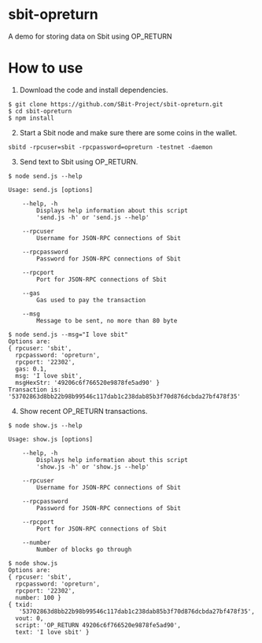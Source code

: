 # sbit-opreturn
A demo for storing data on Sbit using OP_RETURN

# How to use
1. Download the code and install dependencies.
```
$ git clone https://github.com/SBit-Project/sbit-opreturn.git
$ cd sbit-opreturn
$ npm install
```

2. Start a Sbit node and make sure there are some coins in the wallet.
```
sbitd -rpcuser=sbit -rpcpassword=opreturn -testnet -daemon
```

3. Send text to Sbit using OP_RETURN.
```
$ node send.js --help

Usage: send.js [options]

	--help, -h
		Displays help information about this script
		'send.js -h' or 'send.js --help'

	--rpcuser
		Username for JSON-RPC connections of Sbit

	--rpcpassword
		Password for JSON-RPC connections of Sbit

	--rpcport
		Port for JSON-RPC connections of Sbit

	--gas
		Gas used to pay the transaction

	--msg
		Message to be sent, no more than 80 byte

$ node send.js --msg="I love sbit"
Options are:
{ rpcuser: 'sbit',
  rpcpassword: 'opreturn',
  rpcport: '22302',
  gas: 0.1,
  msg: 'I love sbit',
  msgHexStr: '49206c6f766520e9878fe5ad90' }
Transaction is:
'53702863d8bb22b98b99546c117dab1c238dab85b3f70d876dcbda27bf478f35'
```

4. Show recent OP_RETURN transactions.
```
$ node show.js --help

Usage: show.js [options]

	--help, -h
		Displays help information about this script
		'show.js -h' or 'show.js --help'

	--rpcuser
		Username for JSON-RPC connections of Sbit

	--rpcpassword
		Password for JSON-RPC connections of Sbit

	--rpcport
		Port for JSON-RPC connections of Sbit

	--number
		Number of blocks go through

$ node show.js
Options are:
{ rpcuser: 'sbit',
  rpcpassword: 'opreturn',
  rpcport: '22302',
  number: 100 }
{ txid:
   '53702863d8bb22b98b99546c117dab1c238dab85b3f70d876dcbda27bf478f35',
  vout: 0,
  script: 'OP_RETURN 49206c6f766520e9878fe5ad90',
  text: 'I love sbit' }
```

